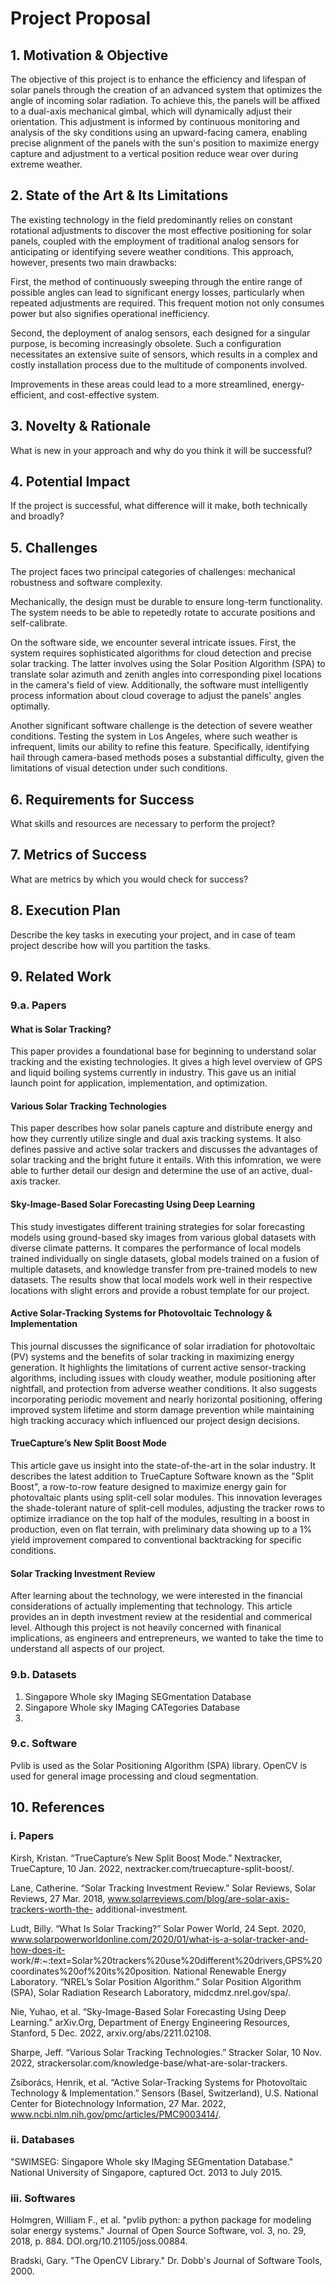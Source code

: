# Project Proposal

## 1. Motivation & Objective

The objective of this project is to enhance the efficiency and lifespan of solar panels through the creation of an advanced system that optimizes the angle of incoming solar radiation. To achieve this, the panels will be affixed to a dual-axis mechanical gimbal, which will dynamically adjust their orientation. This adjustment is informed by continuous monitoring and analysis of the sky conditions using an upward-facing camera, enabling precise alignment of the panels with the sun's position to maximize energy capture and adjustment to a vertical position reduce wear over during extreme weather.

## 2. State of the Art & Its Limitations

The existing technology in the field predominantly relies on constant rotational adjustments to discover the most effective positioning for solar panels, coupled with the employment of traditional analog sensors for anticipating or identifying severe weather conditions. This approach, however, presents two main drawbacks:

First, the method of continuously sweeping through the entire range of possible angles can lead to significant energy losses, particularly when repeated adjustments are required. This frequent motion not only consumes power but also signifies operational inefficiency.

Second, the deployment of analog sensors, each designed for a singular purpose, is becoming increasingly obsolete. Such a configuration necessitates an extensive suite of sensors, which results in a complex and costly installation process due to the multitude of components involved.

Improvements in these areas could lead to a more streamlined, energy-efficient, and cost-effective system.

## 3. Novelty & Rationale

What is new in your approach and why do you think it will be successful?

## 4. Potential Impact

If the project is successful, what difference will it make, both technically and broadly?

## 5. Challenges

The project faces two principal categories of challenges: mechanical robustness and software complexity.

Mechanically, the design must be durable to ensure long-term functionality. The system needs to be able to repetedly rotate to accurate positions and self-calibrate. 

On the software side, we encounter several intricate issues. First, the system requires sophisticated algorithms for cloud detection and precise solar tracking. The latter involves using the Solar Position Algorithm (SPA) to translate solar azimuth and zenith angles into corresponding pixel locations in the camera's field of view. Additionally, the software must intelligently process information about cloud coverage to adjust the panels' angles optimally.

Another significant software challenge is the detection of severe weather conditions. Testing the system in Los Angeles, where such weather is infrequent, limits our ability to refine this feature. Specifically, identifying hail through camera-based methods poses a substantial difficulty, given the limitations of visual detection under such conditions.

## 6. Requirements for Success

What skills and resources are necessary to perform the project?

## 7. Metrics of Success

What are metrics by which you would check for success?

## 8. Execution Plan

Describe the key tasks in executing your project, and in case of team project describe how will you partition the tasks.

## 9. Related Work

### 9.a. Papers

#### What is Solar Tracking?
This paper provides a foundational base for beginning to understand solar tracking and the existing technologies. It gives a high level overview of GPS and liquid boiling systems currently in industry. This gave us an initial launch point for application, implementation, and optimization. 

#### Various Solar Tracking Technologies
This paper describes how solar panels capture and distribute energy and how they currently utilize single and dual axis tracking systems. It also defines passive and active solar trackers and discusses the advantages of solar tracking and the bright future it entails. With this infomration, we were able to further detail our design and determine the use of an active, dual-axis tracker. 

#### Sky-Image-Based Solar Forecasting Using Deep Learning
This study investigates different training strategies for solar forecasting models using ground-based sky images from various global datasets with diverse climate patterns. It compares the performance of local models trained individually on single datasets, global models trained on a fusion of multiple datasets, and knowledge transfer from pre-trained models to new datasets. The results show that local models work well in their respective locations with slight errors and provide a robust template for our project. 

#### Active Solar-Tracking Systems for Photovoltaic Technology &amp; Implementation
This journal discusses the significance of solar irradiation for photovoltaic (PV) systems and the benefits of solar tracking in maximizing energy generation. It highlights the limitations of current active sensor-tracking algorithms, including issues with cloudy weather, module positioning after nightfall, and protection from adverse weather conditions. It also suggests incorporating periodic movement and nearly horizontal positioning, offering improved system lifetime and storm damage prevention while maintaining high tracking accuracy which influenced our project design decisions.

#### TrueCapture’s New Split Boost Mode
This article gave us insight into the state-of-the-art in the solar industry. It describes the latest addition to TrueCapture Software known as the "Split Boost", a row-to-row feature designed to maximize energy gain for photovaltaic plants using split-cell solar modules. This innovation leverages the shade-tolerant nature of split-cell modules, adjusting the tracker rows to optimize irradiance on the top half of the modules, resulting in a boost in production, even on flat terrain, with preliminary data showing up to a 1% yield improvement compared to conventional backtracking for specific conditions. 

#### Solar Tracking Investment Review
After learning about the technology, we were interested in the financial considerations of actually implementing that technology. This article provides an in depth investment review at the residential and commerical level. Although this project is not heavily concerned with finanical implications, as engineers and entrepreneurs, we wanted to take the time to understand all aspects of our project. 

### 9.b. Datasets
1. Singapore Whole sky IMaging SEGmentation Database
2. Singapore Whole sky IMaging CATegories Database
3. 


### 9.c. Software

Pvlib is used as the Solar Positioning Algorithm (SPA) library. 
OpenCV is used for general image processing and cloud segmentation. 

## 10. References

### i. Papers

Kirsh, Kristan. “TrueCapture’s New Split Boost Mode.” Nextracker, TrueCapture, 10 Jan. 2022, nextracker.com/truecapture-split-boost/. 

Lane, Catherine. “Solar Tracking Investment Review.” Solar Reviews, Solar Reviews, 27 Mar. 2018, www.solarreviews.com/blog/are-solar-axis-trackers-worth-the-      additional-investment. 

Ludt, Billy. “What Is Solar Tracking?” Solar Power World, 24 Sept. 2020, www.solarpowerworldonline.com/2020/01/what-is-a-solar-tracker-and-how-does-it-            work/#:~:text=Solar%20trackers%20use%20different%20drivers,GPS%20coordinates%20of%20its%20position. 
National Renewable Energy Laboratory. “NREL’s Solar Position Algorithm.” Solar Position Algorithm (SPA), Solar Radiation Research Laboratory,                      midcdmz.nrel.gov/spa/. 

Nie, Yuhao, et al. “Sky-Image-Based Solar Forecasting Using Deep Learning.” arXiv.Org, Department of Energy Engineering Resources, Stanford, 5 Dec. 2022,          arxiv.org/abs/2211.02108. 

Sharpe, Jeff. “Various Solar Tracking Technologies.” Stracker Solar, 10 Nov. 2022, strackersolar.com/knowledge-base/what-are-solar-trackers. 

Zsiborács, Henrik, et al. “Active Solar-Tracking Systems for Photovoltaic Technology &amp; Implementation.” Sensors (Basel, Switzerland), U.S. National            Center for Biotechnology Information, 27 Mar. 2022, www.ncbi.nlm.nih.gov/pmc/articles/PMC9003414/. 


### ii. Databases

"SWIMSEG: Singapore Whole sky IMaging SEGmentation Database." National University of Singapore, captured Oct. 2013 to July 2015.

### iii. Softwares

Holmgren, William F., et al. "pvlib python: a python package for modeling solar energy systems." Journal of Open Source Software, vol. 3, no. 29, 2018, p. 884. DOI.org/10.21105/joss.00884.

Bradski, Gary. "The OpenCV Library." Dr. Dobb's Journal of Software Tools, 2000.
